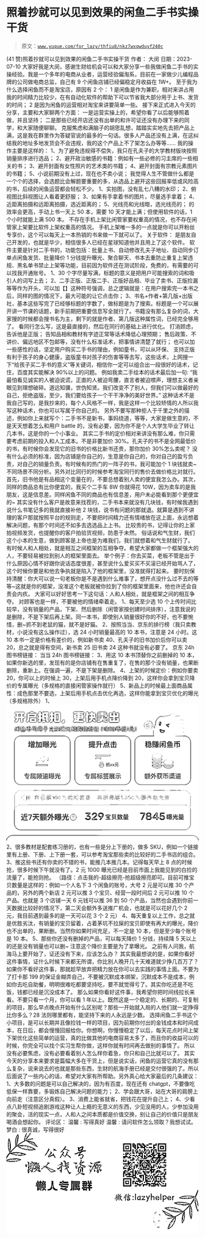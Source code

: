 # 照着抄就可以见到效果的闲鱼二手书实操干货

> 原文：[`www.yuque.com/for_lazy/thfiu8/nkz7wxqwduyf240c`](https://www.yuque.com/for_lazy/thfiu8/nkz7wxqwduyf240c)

<ne-h2 id="17be3985" data-lake-id="17be3985"><ne-heading-ext><ne-heading-anchor></ne-heading-anchor><ne-heading-fold></ne-heading-fold></ne-heading-ext><ne-heading-content><ne-text id="u345c11aa">(41 赞)照着抄就可以见到效果的闲鱼二手书实操干货</ne-text></ne-heading-content></ne-h2> <ne-p id="u98451bcc" data-lake-id="u98451bcc"><ne-text id="u9b1b1cf2">作者： 大闵</ne-text></ne-p> <ne-p id="u2ad0b391" data-lake-id="u2ad0b391"><ne-text id="u56264881">日期：2023-07-10</ne-text></ne-p> <ne-p id="u21405d74" data-lake-id="u21405d74"><ne-text id="u79cd0f90">大家好我是大闵，感谢生财给机会可以和大家分享一些我做闲鱼二手书的实操经验。我是一个多年的电商从业者，运营经验偏淘系，目前在一家做少儿编程品牌的公司做电商总监，自己有 9 个闲鱼店铺已经偏稳定月收益在 1W+。</ne-text></ne-p> <ne-p id="u001be4d7" data-lake-id="u001be4d7"><ne-text id="ueb38e3c3">至于我为什么选择闲鱼而不是淘宝店，原因有 2 个：</ne-text> <ne-text id="u098e36a0">1 是闲鱼是作为兼职，相对来讲占用我的时间精力比较少，在有自动化软件的帮助下可以节省我大部分用于上书、发货的时间；</ne-text> <ne-text id="u85ce9308">2 是因为闲鱼的运营相对淘宝来讲要简单一些。</ne-text></ne-p> <ne-p id="u806933d0" data-lake-id="u806933d0"><ne-text id="u72009bee">接下来正式进入今天的分享，主要和大家聊两个方面：</ne-text> <ne-text id="u4781a29a">一是运营实操上的，希望你看了以后能够照着做，并且坚持；</ne-text> <ne-text id="u5a9d71f8">二是那些已经开店还没有出单的和许可证还没有办理下来的同学，和大家随便聊聊。</ne-text></ne-p> <ne-p id="u8b6a7053" data-lake-id="u8b6a7053"><ne-text id="u70a06b8a">克服焦虑和满脑子的胡思乱想，踏踏实实地先去把产品上满，这是我在群里作为答疑官说的最多的一句话。很多人产品还没有上满，在这纠结我的地址多地发货会不会违规，我的这个产品上不了架怎么办等等……</ne-text></ne-p> <ne-p id="u75838418" data-lake-id="u75838418"><ne-text id="ufb2194cd">我的操作主要是这样的：</ne-text> <ne-text id="ucb156e37">1、为了避免违规得不偿失，我只在孔夫子的大学教材版块按照销量排序进行选品；</ne-text> <ne-text id="u8597cb4f">2、避开政治敏感的书籍：例如有一些必修的习主席的一些相关的书；</ne-text> <ne-text id="ub3063d33">3、避开封面有女性照片的艺术类的书籍；</ne-text> <ne-text id="ua8cd1a8b">4、避开封面有宗教元素图片的书籍；</ne-text> <ne-text id="uba473886">5、小说前期没有上过，现在也不卖小说；</ne-text></ne-p> <ne-p id="u26ab85ad" data-lake-id="u26ab85ad"><ne-text id="ua9b033dc">我觉得人生不管做什么都是一个个的选择，会选题比会解题要重要的多，从选品上避开这些回报率低或风险高的书，后续的闲鱼运营都会轻松不少。</ne-text></ne-p> <ne-p id="uf9faa252" data-lake-id="uf9faa252"><ne-text id="u2c104a74">1、实拍图，没有乱七八糟的水印；</ne-text> <ne-text id="udb9d05c0">2、俯视图比斜视图让人看着更舒服；</ne-text> <ne-text id="u4275205a">3、如果有手拿着书的图片，尽量选手拿着；</ne-text> <ne-text id="u44d57ebe">4、近距离拍摄和远距离拍摄，选近距离的；</ne-text> <ne-text id="uc6c8bfb5">5、光线亮和光线暗，选光线亮的；</ne-text></ne-p> <ne-p id="ua3e674f6" data-lake-id="ua3e674f6"><ne-text id="u153acceb">的效率会更高，手动上书一天上 50 本，需要 10 天才能上满；但使用软件的话，1 个小时就能上满 500 本。</ne-text> <ne-text id="u7aeaacba">不存在手机上架比闲管家要权重高的情况，也不存在闲管家上架要比软件上架权重高的情况。</ne-text> <ne-text id="u2117e801">手机上架唯一多的一点就是你可以开粉丝专享价，这个可以每天上一本热销的书来做一下就可以了。</ne-text></ne-p> <ne-p id="uce8fa377" data-lake-id="uce8fa377"><ne-text id="u676fc8b8">关于软件：</ne-text> <ne-text id="ue6f85411">是朋友自己开发的，也就是华少，相信很多人已经在星球知道他并且用上了这个软件。</ne-text> <ne-text id="u83a64420">软件主要是针对二手书的，功能包括：批量上书、自动修改孔夫子地址、自动同步订单点闲鱼发货、批量降价 1 分钱提升曝光、聚合聊天、书本去重防止重复上架违规、黑名单书禁止上架等功能，目前因为软件还在测试阶段，免费的，有需要的可以找我开通账号。</ne-text></ne-p> <ne-p id="u6c5b0cc0" data-lake-id="u6c5b0cc0"><ne-text id="u266fba5d">1、30 个字尽量写满，标题的意义是把用户可能搜索的词和吸引人的词写上去；</ne-text></ne-p> <ne-p id="u12527d86" data-lake-id="u12527d86"><ne-text id="ub5adb31a">2、二手正版、正版二手、正版好品相、毕业了卖书、正版捡漏等等作为开头，可以加【】这种符号强调，总之逻辑就是：在用户搜索完一本书之后，同样的图的情况下，最大可能的让它点击你；</ne-text></ne-p> <ne-p id="uf567598b" data-lake-id="uf567598b"><ne-text id="u65e7c882">3、书名+作者+第几版+出版社，基本这些写完了已经够标题的字数了，做标题是为了搜索。标题是一个可以展开讲一节课的话题，新手前期把重要信息写全就行了。书籍没有那么复杂的词，大家搜的时候都会搜书名为主，剩下的就是作者、第几版这种属性词，已经完全够用了。</ne-text></ne-p> <ne-p id="u1e8c5ca7" data-lake-id="u1e8c5ca7"><ne-text id="uaeac03eb">看同行怎么写，这是最直接的，然后在同行的基础上进行优化。</ne-text> <ne-text id="u6704b198">打消顾虑，告诉他是正版；</ne-text> <ne-text id="u504cebad">告知品相和教材有字迹正常等话术降低心理预期；</ne-text> <ne-text id="uff09b526">售后政策、不讲价、偏远地区不包邮等，没有什么标准话术，把事情讲清楚了就行；</ne-text></ne-p> <ne-p id="u759c10c4" data-lake-id="u759c10c4"><ne-text id="ub47b0dc0">也可以加一些感性的话，坚定用户购买二手书的理由，例如童书，可以从环保、 支持正版有利于孩子的身心健康，盗版童书对孩子的伤害等等去写，这些话术，上网搜一下“给孩子买二手书的意义”等关键词，相信你一定可以组合出一段很好的话术，记住，百度其实能解决 90%以上的问题。</ne-text></ne-p> <ne-p id="ua75c9049" data-lake-id="ua75c9049"><ne-text id="ud1ed8bad">例如我卖二手绘本的话术最后加一句:</ne-text></ne-p> <ne-p id="u8bfea787" data-lake-id="u8bfea787"><ne-text id="uf478a3f0">“我最怕看见诚实的人被迫说谎，正直的人被迫弯腰，直言者被迫噤声，理想主义者亲眼见到理想破碎。道远知骥，世伪知贤。我们改变不了别人，但我们可以做最好的自己，拒绝盗版，至少，我们要给孩子一个干干净净的美好世界。”</ne-text></ne-p> <ne-p id="uc12cf36e" data-lake-id="uc12cf36e"><ne-text id="u2330ee36">这种话术不是我自己写的，是我抄来的，每个人风格不一样，我是这样一个比较矫情的人所以我写这种话术，你也可以写属于你自己的。</ne-text></ne-p> <ne-p id="u03f5f207" data-lake-id="u03f5f207"><ne-text id="uf5db1536">另外不要写那种拒人于千里之外的描述，例如你上来就写个：二手书不是新书，事妈绕道，等等，大家是做生意的，不是天天想着怎么和用户 battle 的，没有必要，因为你不是个人大学生毕业了转让几本书，这是你的一个小事业。</ne-text></ne-p> <ne-p id="u71f8e76e" data-lake-id="u71f8e76e"><ne-text id="u7abb3e60">其实二手书的定价相对来讲没有那么难，你只需要考虑前期的投入和人工成本。不是非要加价 30%。孔夫子的书不是全网最低价的书，有时候你会发现它的旧书的价格比新书还贵，那你加价 30%怎么卖呢？</ne-text></ne-p> <ne-p id="uaeb4cdbf" data-lake-id="uaeb4cdbf"><ne-text id="ubb1a6734">没有什么必须的标准，因为店铺是你自己的，生意是你自己的，你对自己的盈亏负责，对自己的销量负责。有时候有的热门的一阵子的书，我可能加个 1 块钱就卖~ 不同场景不同分析。另外对比同行的时候参考淘宝同行的售价去做价格比对就行。</ne-text></ne-p> <ne-p id="u7073404f" data-lake-id="u7073404f"><ne-text id="u8fc03930">首先，旧书他是有品相这个变量在的，不要总想着别人卖的便宜我怎么办。其次，同样的商品总有比你便宜的，我买个二手车 8W 你就得花 10W，因为卖车的是我朋友，这是信息差。同样闲鱼不同的商品也有信息差，用户未必能看到那个更便宜的~</ne-text></ne-p> <ne-p id="ua4ffe92c" data-lake-id="ua4ffe92c"><ne-text id="u9658abeb">其实没有什么客户是故意来找茬的，二手书本来就没有几块钱，有时候我遇到说什么书笔记多的我就直接补他 2 块钱，说书有问题的那就退。就算是遇到不讲理的客户那就按照平台的规则走，不要把时间精力还有情绪放在这上面，永远想着解决问题，有那个时间还不如多去选选品上上书。</ne-text></ne-p> <ne-p id="ufb7298f2" data-lake-id="ufb7298f2"><ne-text id="u443feb4e">比较贵的书，记得让你的上家拍视频发货，也提醒你的客户拍验货视频，防患于未然。</ne-text> <ne-text id="u6faa8ac5">俗话说和气生财，我们这个小本的生意，做到顾客是上帝也是为难我们，我们就想着和气生财就行了。</ne-text></ne-p> <ne-p id="ucbcc128f" data-lake-id="ucbcc128f"><ne-text id="u78b1dc2e">有时候人和人相处，就是相互之间框架的互相争夺。希望大家都做一个框架强大的人，不要轻易被拉到别人的框架里面去。</ne-text> <ne-text id="u07a00e9a">举个例子：你去买菜，老板不管是出于什么原因心情不好跟你说话态度很差，甚至说什么爱买买不买滚已经开始骂人了，这个时候你要是和他去争执就是陷入了他的框架里，没准就得打起来。</ne-text> <ne-text id="u298cd284">要时刻保持清醒：你大可以说一句老板你是不是遇到什么难事了，想开点没什么过不去的等等~这就是你的框架，没准这个老板就被你拉到了你的框架里面来，他也许还会自责会内疚。 大家可以好好思考一下这句话：人和人相处，就是框架之间的相互争夺。</ne-text> <ne-text id="u2c167129">对顾客也是一样，不要被他的情绪牵着走。</ne-text></ne-p> <ne-p id="u1e7e3834" data-lake-id="u1e7e3834"><ne-text id="ue8891aff">1、每天至少选 10 个上传时间比较早，没有销量的产品，下架、然后删除（闲管家按创建时间排序），注意我说的是删除，不是下架后再上架。同一本书，即使别人销量很好你的不好，也不要惋惜，删~抓不到老鼠的猫，就不是好猫。</ne-text></ne-p> <ne-p id="u8ff7ff82" data-lake-id="u8ff7ff82"><ne-text id="u5a638745">2、按照当当、京东的排行榜（我只卖教材，小说没有这么操作过），选 24 小时销量最高的 10 本书，注意是 24 小时。这 10 本书一定是价格有差价的，例如新书卖 40、孔夫子的旧书加价后你可以卖 20，总之就是得有空间，新书卖 25 旧书卖 24 这种书就没有必要了。</ne-text></ne-p> <ne-p id="u214b0568" data-lake-id="u214b0568"><ne-text id="u5e8b06ab">京东 24h 图书榜链接：</ne-text> <ne-text id="u00d89cd6">当当 24h 图书榜链接：</ne-text></ne-p> <ne-p id="u00004213" data-lake-id="u00004213"><ne-text id="uf18dff7b">3、用这 10 本书顶替你之前删掉的 10 本，如果你新选的里，发现有的是你店铺有在售重复了，在售的那个没有销量，也果断删除，重新上。在强调一遍，不是下架是删除。</ne-text></ne-p> <ne-p id="udd814f71" data-lake-id="udd814f71"><ne-text id="ucd4b66f8">4、上架的时候定价：例如你要卖 20，你可以上的时候上 30，上架后用手机点降价降到 20，这样你会拿到宝贝降价的专属曝光（多规格的直接闲管家操作就行）</ne-text></ne-p> <ne-p id="ucb2647b0" data-lake-id="ucb2647b0"><ne-text id="uc31813dd">5、新品上的时候最上面商品属性：成色那里不要选，上架后用手机点击优化再选，这样你能拿到宝贝优化的曝光（多规格除外）</ne-text></ne-p> <ne-p id="u6cee663d" data-lake-id="u6cee663d"><ne-text id="u73d48184">1、</ne-text><ne-card data-card-name="image" data-card-type="inline" id="gbVLD" data-event-boundary="card">![](img/cc77fe9030a045204e01f64006bebc3a.png)</ne-card></ne-p> <ne-p id="u42dbe6b9" data-lake-id="u42dbe6b9"><ne-text id="u32ef9a5b">2、很多教材是配套练习册的，也有一些是分上下册的，做多 SKU，例如一个链接里有上册、下册、上下册一套，可以参考淘宝那些卖的比较好的二手书店的组合。</ne-text></ne-p> <ne-p id="udf5a0de6" data-lake-id="udf5a0de6"><ne-text id="ua24ab522">3、推这些书还有你卖的不错的书，能推几本推几本。记得每天早上 8 点的时候抢，很多时候下午就没有了。2 元 1000 曝光已经是目前市面上我能见到的白捡的流量了，能抢则抢。</ne-text></ne-p> <ne-p id="u6d2d2e00" data-lake-id="u6d2d2e00"><ne-text id="u6336d3b0">（路径：点击我的-超级擦亮-抢超级擦亮即可。目前可推宝贝数量是这样的：例如一个人名下 3 个闲鱼的账号，大号 2 元是可以推 30 个产品的，另外的两个新店 2 元可以推 3 个宝贝、经营一段时间后 2 元可以推 10 个产品。也就是 3 个店铺一天 6 元钱可以推 36 到 50 个产品，当然也会遇到你前一天数据比较好的情况下，第二天会额外多送推广机会，也就是可以花好几个 2 元，我目前遇到最多的是一天可以花 3 个 2 元）</ne-text></ne-p> <ne-p id="u6dd331a2" data-lake-id="u6dd331a2"><ne-text id="u84ffee76">4、每天重复以上工作，总之就是优胜劣汰，有销量的宝贝留着，占着茅坑不拉屎的宝贝即使有再大的曝光，降价也不出单的，果断删。当然你如果时间充足，不一定是 10 本，但是至少每个账号是 10 本。</ne-text></ne-p> <ne-p id="u09381069" data-lake-id="u09381069"><ne-text id="u50bf11c4">5、那些你还没有删掉的产品，可以每天降价 1 分钱，持续降 5 天以上的还是没有销量也可以删~ 注意这个降价主要是为了拿曝光。</ne-text></ne-p> <ne-p id="uacbe5e62" data-lake-id="uacbe5e62"><ne-text id="u5f996b0b">之前有人问我，航海马上要开始了，证还没有下来，应该怎么办？</ne-text> <ne-text id="u57f9bc80">其实我最想说的是，如果你看好这件事情，证什么时候下来都无所谓，你比别人晚开几十天难道就少挣几百万了？</ne-text></ne-p> <ne-p id="uf0e41088" data-lake-id="uf0e41088"><ne-text id="uda8dda3a">如果你不看好这件事，那就趁早放弃把精力放在你可以去实践的事情上面。不要为了打卡那 199 的保证金糊弄自己，不要被沉默成本绑架，沉默成本不是成本，例如你去吃自助餐，明明很难吃都要坚持吃，要不就觉得亏了。其实你吃还是不吃饭，钱都已经是沉没成本了。</ne-text></ne-p> <ne-p id="u40d1e4fc" data-lake-id="u40d1e4fc"><ne-text id="ud08670f6">那么如果你看好这件事，我希望你把时间线拉长来看。不要只看一个月，你可以看 1 年以上。既然这是一个稳定的、长期的、可复制的项目，那么早点晚点开始有什么区别呢？那些一开始就入局的人他们就一定挣得比你多么？28 法则哪里都有，能坚持下来的人永远是少数。</ne-text></ne-p> <ne-p id="u67ad1f6e" data-lake-id="u67ad1f6e"><ne-text id="u9a010674">选择闲鱼二手书这个小项目，是可以长期并且像捡钱一样的项目，因为前期你付出的金钱成本和时间成本，在日后，都会慢慢回报给你。你想啊，你慢慢稳定了以后，每天花点时间上架下架优化这些简单的运营，真的比做其他的电商容易太多了，而且你的收益可以的时候，你完全可以找个实习生帮你做，这样你就有时间再去做别的事情了。</ne-text></ne-p> <ne-p id="ucb55ea09" data-lake-id="ucb55ea09"><ne-text id="u88be2dcf">所以没有必要焦虑，没有必要看着别人怎么样你着急，你只和自己比就可以了。</ne-text></ne-p> <ne-p id="uf552a243" data-lake-id="uf552a243"><ne-text id="ue738c0d2">其实今天的分享本来要求是篇幅大多在干货上，但是说实话，闲鱼的运营它真的没有那么复杂，说来说去的也就是那些东西，生财的航海手册已经是交付很强的了。所以后面说了一些内心的话，希望对大家有所帮助。另外真心给大家最后的几条建议：</ne-text></ne-p> <ne-p id="u315867cd" data-lake-id="u315867cd"><ne-text id="u4163f8f5">1、大多数的问题是可以自己解决的，因为有百度，现在还有 chatgpt，不要像吃低保一样靠要，多锻炼自己解决问题的能力；</ne-text> <ne-text id="ub75aa6ba">2、学会跟大哥，站在大哥的肩膀上向前走（注意区分真假）。</ne-text> <ne-text id="u5cb26514">3、消费上能省就省，把钱花在提升自己上；</ne-text> <ne-text id="u457b1071">4、少看点八卦短视频追剧游戏这种让人上瘾的无意义的东西，少见没用的人，少参加没用的聚会，活的现实一点，人和人之间本质都是价值交换，别让自己的价值只是朋友喝酒会想起你。</ne-text></ne-p> <ne-hole id="ub8f3eb92" data-lake-id="ub8f3eb92"><ne-card data-card-name="hr" data-card-type="block" id="KeSHj" data-event-boundary="card"><ne-p id="u8ecb8714" data-lake-id="u8ecb8714"><ne-text id="u7e99ad70">评论区：</ne-text></ne-p> <ne-p id="ue67f4029" data-lake-id="ue67f4029"><ne-text id="u3c53d08f">温馨 : 写得真好</ne-text> <ne-text id="u9266048a">温馨 : 请问软件怎么领取？我想试试。</ne-text> <ne-text id="u4c8d9208">梦白 : 很真诚，写得很好</ne-text></ne-p> <ne-p id="u5a6485aa" data-lake-id="u5a6485aa"><ne-card data-card-name="image" data-card-type="inline" id="obpVP" data-event-boundary="card">![](img/894d30a529e7c37bcd3392323c99941c.png)  <ne-hole id="ub9440cb9" data-lake-id="ub9440cb9"><ne-card data-card-name="hr" data-card-type="block" id="wh8vd" data-event-boundary="card"></ne-card></ne-hole></ne-card></ne-p></ne-card></ne-hole>